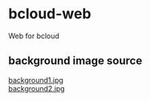 # bcloud-web
Web for bcloud

## background image source
[background1.jpg](http://wallpaperswide.com/deer_illustration-wallpapers.html)  
[background2.jpg](http://wallpaperswide.com/wolf_howling_at_the_moon-wallpapers.html)
